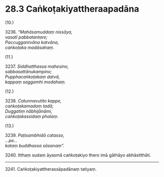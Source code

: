 # 28.3 Caṅkoṭakiyattheraapadāna

(10.)

3236\. _“Mahāsamuddaṃ nissāya,_  
_vasatī pabbatantare;_  
_Paccuggantvāna katvāna,_  
_caṅkoṭaka madāsahaṃ._  

(11.)

3237\. _Siddhatthassa mahesino,_  
_sabbasattānukampino;_  
_Pupphacaṅkoṭakaṃ datvā,_  
_kappaṃ saggamhi modahaṃ._  

(12.)

3238\. _Catunnavutito kappe,_  
_caṅkoṭakamadaṃ tadā;_  
_Duggatiṃ nābhijānāmi,_  
_caṅkoṭakassidaṃ phalaṃ._  

(13.)

3239\. _Paṭisambhidā catasso,_  
_…pe…_  
_kataṃ buddhassa sāsanaṃ”._  

3240\. Itthaṃ sudaṃ āyasmā caṅkoṭakiyo thero imā gāthāyo abhāsitthāti.

---

3241\. Caṅkoṭakiyattherassāpadānaṃ tatiyaṃ.
